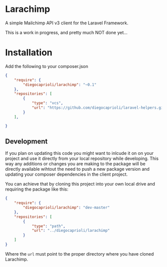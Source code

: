 # Larachimp

A simple Mailchimp API v3 client for the Laravel Framework.

This is a work in progress, and pretty much NOT done yet... 


# Installation

Add the following to your composer.json

```json
{
    "require": {
        "diegocaprioli/larachimp": "~0.1"
    },
    "repositories": [        
	    {
	        "type": "vcs",
	        "url": "https://github.com/diegocaprioli/laravel-helpers.git"
	    }
	],

}
```

## Development

If you plan on updating this code you might want to inlcude it on on your
project and use it directly from your local repository while developing. This 
way any additions or changes you are making to the package will be directly 
available wihtout the need to push a new package version and updating your 
composer dependencies in the client project.

You can achieve that by cloning this project into your own local drive and 
requiring the package like this:

```json
{
    "require": {
        "diegocaprioli/larachimp": "dev-master"
    },
	"repositories": [        
		{
	        "type": "path",
	        "url": "../diegocaprioli/larachimp"
    	}
	]
}
```

Where the `url` must point to the proper directory where you have cloned 
Larachimp.